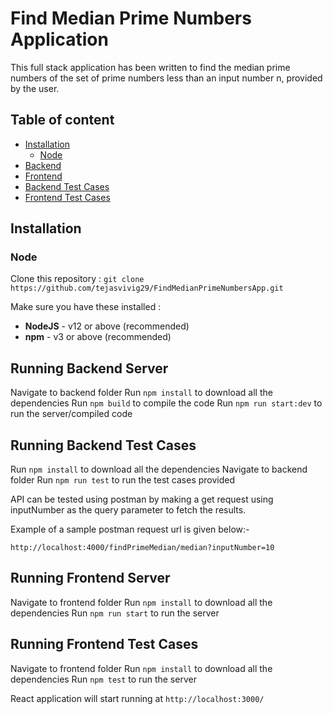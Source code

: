 # **Find Median Prime Numbers Application**
This full stack application has been written to find the median prime numbers of the set of prime numbers less than an input number n, provided by the user.






## Table of content

- [Installation](#installation)
  - [Node](#Node)
- [Backend](#running_backend)
- [Frontend](#running_frontend)
- [Backend Test Cases](#running_backend_testcases)
- [Frontend Test Cases](#running_frontend_testcases)

## Installation

### Node

Clone this repository :
`git clone https://github.com/tejasvivig29/FindMedianPrimeNumbersApp.git`

Make sure you have these installed :

- **NodeJS** - v12 or above (recommended)
- **npm** - v3 or above (recommended)

## Running Backend Server

Navigate to backend folder
Run `npm install` to download all the dependencies
Run `npm build` to compile the code
Run `npm run start:dev` to run the server/compiled code

## Running Backend Test Cases

Run `npm install` to download all the dependencies
Navigate to backend folder
Run `npm run test` to run the test cases provided

API can be tested using postman by making a get request using inputNumber as the query parameter to fetch the results.

Example of a sample postman request url is given below:-

`http://localhost:4000/findPrimeMedian/median?inputNumber=10`

## Running Frontend Server

Navigate to frontend folder
Run `npm install` to download all the dependencies
Run `npm run start` to run the server


## Running Frontend Test Cases

Navigate to frontend folder
Run `npm install` to download all the dependencies
Run `npm test` to run the server

React application will start running at `http://localhost:3000/`


